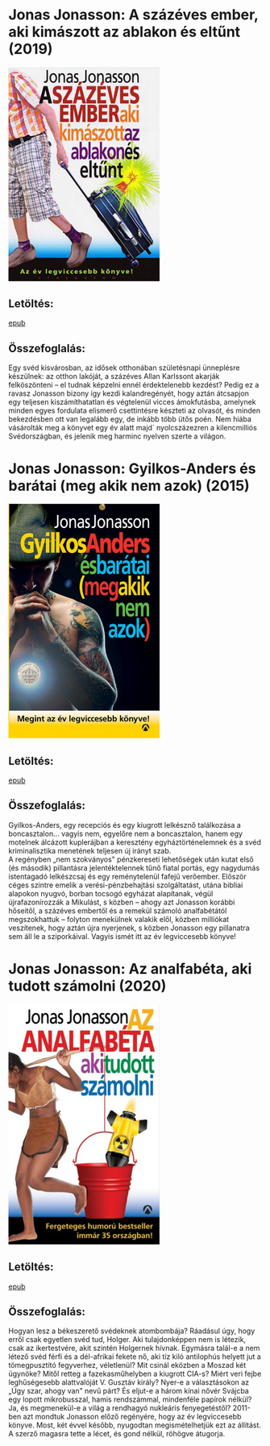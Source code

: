 # <a name="id_383">Jonas Jonasson: A százéves ember, aki kimászott az ablakon és eltűnt (2019)</a>
<img src="https://github.com/BercziSandor/calibre_lib/raw/main/Jonas%20Jonasson/A%20szazeves%20ember%2C%20aki%20kimaszott%20az%20%28383%29/cover.jpg" alt="cover" width="300"/>

## Letöltés:
[epub](https://github.com/BercziSandor/calibre_lib/raw/main/Jonas%20Jonasson/A%20szazeves%20ember%2C%20aki%20kimaszott%20az%20%28383%29/A%20szazeves%20ember%2C%20aki%20kimaszott%20-%20Jonas%20Jonasson.epub)

## Összefoglalás:
<p class="description">Egy svéd kisvárosban, az idősek otthonában születésnapi ünneplésre készülnek: az otthon lakóját, a százéves Allan Karlssont akarják felköszönteni – el tudnak képzelni ennél érdektelenebb kezdést? Pedig ez a ravasz Jonasson bizony így kezdi kalandregényét, hogy aztán átcsapjon egy teljesen kiszámíthatatlan és végtelenül vicces ámokfutásba, amelynek minden egyes fordulata elismerő csettintésre készteti az olvasót, és minden bekezdésben ott van legalább egy, de inkább több ütős poén. Nem hiába vásárolták meg a könyvet egy év alatt majd´ nyolcszázezren a kilencmilliós Svédországban, és jelenik meg harminc nyelven szerte a világon.</p>

# <a name="id_984">Jonas Jonasson: Gyilkos-Anders és barátai (meg akik nem azok) (2015)</a>
<img src="https://github.com/BercziSandor/calibre_lib/raw/main/Jonas%20Jonasson/Gyilkos-Anders%20es%20baratai%20%28meg%20akik%20%28984%29/cover.jpg" alt="cover" width="300"/>

## Letöltés:
[epub](https://github.com/BercziSandor/calibre_lib/raw/main/Jonas%20Jonasson/Gyilkos-Anders%20es%20baratai%20%28meg%20akik%20%28984%29/Gyilkos-Anders%20es%20baratai%20%28meg%20-%20Jonas%20Jonasson.epub)

## Összefoglalás:
<div>
<p>Gyilkos-Anders, egy recepciós és egy kiugrott lelkésznő találkozása a boncasztalon… vagyis nem, egyelőre nem a boncasztalon, hanem egy motelnek álcázott kuplerájban a keresztény egyháztörténelemnek és a svéd kriminalisztika menetének teljesen új irányt szab.<br>A regényben „nem szokványos" pénzkereseti lehetőségek után kutat első (és második) pillantásra jelentéktelennek tűnő fiatal portás, egy nagydumás istentagadó lelkészcsaj és egy reménytelenül fafejű verőember. Először céges szintre emelik a verési-pénzbehajtási szolgáltatást, utána bibliai alapokon nyugvó, borban tocsogó egyházat alapítanak, végül újrafazonírozzák a Mikulást, s közben – ahogy azt Jonasson korábbi hőseitől, a százéves embertől és a remekül számoló analfabétától megszokhattuk – folyton menekülnek valakik elől, közben milliókat veszítenek, hogy aztán újra nyerjenek, s közben Jonasson egy pillanatra sem áll le a sziporkáival. Vagyis ismét itt az év legviccesebb könyve!</p></div>

# <a name="id_668">Jonas Jonasson: Az analfabéta, aki tudott számolni (2020)</a>
<img src="https://github.com/BercziSandor/calibre_lib/raw/main/Jonas%20Jonasson/Az%20analfabeta%2C%20aki%20tudott%20szamolni%20%28668%29/cover.jpg" alt="cover" width="300"/>

## Letöltés:
[epub](https://github.com/BercziSandor/calibre_lib/raw/main/Jonas%20Jonasson/Az%20analfabeta%2C%20aki%20tudott%20szamolni%20%28668%29/Az%20analfabeta%2C%20aki%20tudott%20szamo%20-%20Jonas%20Jonasson.epub)

## Összefoglalás:
<p>Hogyan lesz a békeszerető svédeknek atombombája? Ráadásul úgy, hogy 
erről csak egyetlen svéd tud, Holger. Aki tulajdonképpen nem is létezik,
 csak az ikertestvére, akit szintén Holgernek hívnak. Egymásra talál-e a
 nem létező svéd férfi és a dél-afrikai fekete nő, aki tíz kiló 
antilophús helyett jut a tömegpusztító fegyverhez, véletlenül? Mit 
csinál eközben a Moszad két ügynöke? Mitől retteg a fazekasműhelyben a 
kiugrott CIA-s? Miért veri fejbe leghűségesebb alattvalóját V. Gusztáv 
király? Nyer-e a választásokon az „Úgy szar, ahogy van" nevű párt? És 
eljut-e a három kínai nővér Svájcba egy lopott mikrobusszal, hamis 
rendszámmal, mindenféle papírok nélkül? Ja, és megmenekül-e a világ a 
rendhagyó nukleáris fenyegetéstől? 2011-ben azt mondtuk Jonasson előző 
regényére, hogy az év legviccesebb könyve. Most, két évvel később, 
nyugodtan megismételhetjük ezt az állítást. A szerző magasra tette a 
lécet, és gond nélkül, röhögve átugorja.</p>

